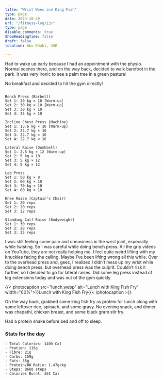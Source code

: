 ```yaml
---
title: "Wrist Woes and King Fish"
type: page
date: 2024-10-29
url: "/fitness-log/13/"
type: page
disable_comments: true
ShowReadingTime: false
draft: false
location: Abu Dhabi, UAE

---
```


Had to wake up early because I had an appointment with the physio. Normal scenes there, and on the way back, decided to walk barefoot in the park. It was very ironic to see a palm tree in a green pasture!

No breakfast and decided to hit the gym directly!

```

Bench Press (Barbell)
Set 1: 20 kg × 10 [Warm-up]
Set 2: 30 kg × 10 [Warm-up]
Set 3: 30 kg × 10
Set 4: 35 kg × 10

Incline Chest Press (Machine)
Set 1: 13.6 kg × 10 [Warm-up]
Set 2: 22.7 kg × 10
Set 3: 22.7 kg × 10
Set 4: 22.7 kg × 10

Lateral Raise (Dumbbell)
Set 1: 2.5 kg × 12 [Warm-up]
Set 2: 5 kg × 10
Set 3: 5 kg × 12
Set 4: 5 kg × 12

Leg Press
Set 1: 50 kg × 8
Set 2: 60 kg × 10
Set 3: 70 kg × 10
Set 4: 80 kg × 10

Knee Raise (Captain's Chair)
Set 1: 20 reps
Set 2: 20 reps
Set 3: 22 reps

Standing Calf Raise (Bodyweight)
Set 1: 30 reps
Set 2: 28 reps
Set 3: 25 reps

```
I was still feeling some pain and uneasiness in the wrist joint, especially while twisting. So I was careful while doing bench press. All the grip videos on YouTube, they are not really helping me. I feel quite weird lifting with my knuckles facing the ceiling. Maybe I’ve been lifting wrong all this while. Over to the overhead press and, geez, I realized I didn’t mess up my wrist while doing bench press, but overhead press was the culprit. Couldn’t risk it further, so I decided to go for lateral raises. Did some leg press instead of leg extensions today and was out of the gym quickly.

{{< photocaption src="lunch.webp" alt="Lunch with King Fish Fry" width="60%">}}Lunch with King Fish Fry{{< /photocaption >}}



On the way back, grabbed some king fish fry as protein for lunch along with some leftover rice, spinach, and some gravy. No evening snack, and dinner was chapathi, chicken breast, and some black gram stir fry.

Had a protein shake before bed and off to sleep.


### Stats for the day

```
- Total Calories: 1400 Cal
- Protien: 115g
- Fibre: 21g
- Carbs: 159g
- Fats: 35g
- Protein/BW Ratio: 1.47g/kg
- Steps: 8688 steps
- Calories Burnt: 361 Cal

```
